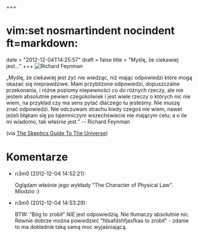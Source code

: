 +++
# vim:set nosmartindent nocindent ft=markdown:
date = "2012-12-04T14:25:57"
draft = false
title = "Myślę, że ciekawiej jest..."
+++
![Richard Feynman](http://media.blizinski.pl/images/blog/2012/Richard_Feynman.jpg)

„Myślę, że ciekawiej jest żyć nie wiedząc, niż mając odpowiedzi które mogą
okazać się nieprawdziwe. Mam przybliżone odpowiedzi, dopuszczalne przekonania,
i różne poziomy niepewności co do różnych rzeczy, ale nie jestem absolutnie
pewien czegokolwiek i jest wiele rzeczy o których nic nie wiem, na przykład czy
ma sens pytać dlaczego tu jesteśmy. Nie muszę znać odpowiedzi. Nie odczuwam
strachu kiedy czegoś nie wiem, nawet jeżeli błąkam się po tajemniczym
wszechświecie nie mającym celu; a o ile mi wiadomo, tak właśnie jest.” --
Richard Feynman

(via [The Skeptics Guide To The Universe](http://www.theskepticsguide.org/archive/podcastinfo.aspx?mid=1&pid=385))

# Komentarze

* n3m0 (2012-12-04 14:52:21): <p>Oglądam właśnie jego wykłady "The Character of
  Physical Law". Miodzio :)</p>
* n3m0 (2012-12-04 14:53:29): <p>BTW: "Bóg to zrobił" <em>NIE</em> jest
  odpowiedzią. Nie tłumaczy absolutnie nic. Równie dobrze można powiedzieć
  "fdsafdshfjasfkas to zrobił" - zdanie to ma dokładnie taką samą moc
  wyjaśniającą.</p>
